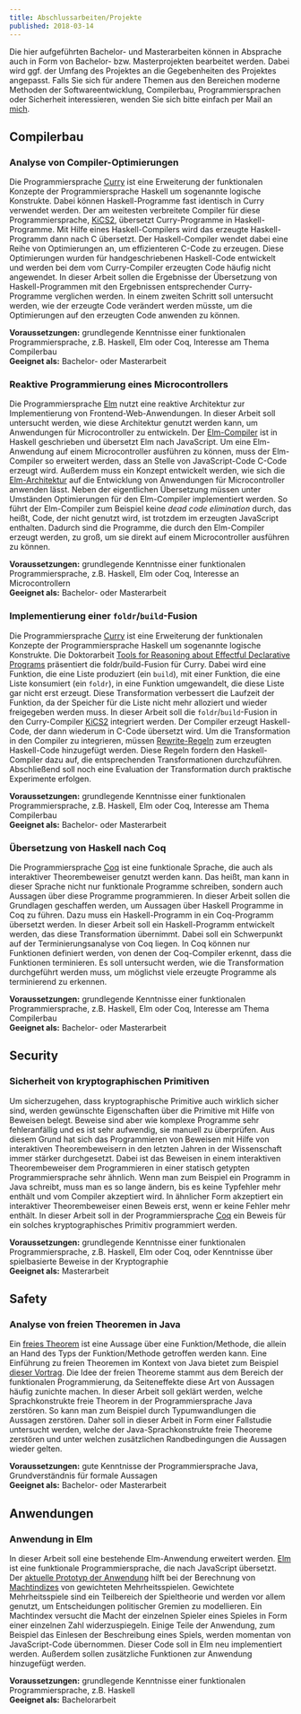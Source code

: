 ```yaml
---
title: Abschlussarbeiten/Projekte
published: 2018-03-14
---
```


Die hier aufgeführten Bachelor- und Masterarbeiten können in Absprache auch in Form von Bachelor- bzw. Masterprojekten bearbeitet werden.
Dabei wird ggf. der Umfang des Projektes an die Gegebenheiten des Projektes angepasst.
Falls Sie sich für andere Themen aus den Bereichen moderne Methoden der Softwareentwicklung, Compilerbau, Programmiersprachen oder Sicherheit interessieren, wenden Sie sich bitte einfach per Mail an [mich](mailto:jan.christiansen@hs-flensburg.de).


## Compilerbau


### Analyse von Compiler-Optimierungen

Die Programmiersprache [Curry](http://citeseerx.ist.psu.edu/viewdoc/download?doi=10.1.1.207.2248&rep=rep1&type=pdf) ist eine Erweiterung der funktionalen Konzepte der Programmiersprache Haskell um sogenannte logische Konstrukte.
Dabei können Haskell-Programme fast identisch in Curry verwendet werden.
Der am weitesten verbreitete Compiler für diese Programmiersprache, [KiCS2](https://www-ps.informatik.uni-kiel.de/kics2/), übersetzt Curry-Programme in Haskell-Programme.
Mit Hilfe eines Haskell-Compilers wird das erzeugte Haskell-Programm dann nach C übersetzt.
Der Haskell-Compiler wendet dabei eine Reihe von Optimierungen an, um effizienteren C-Code zu erzeugen.
Diese Optimierungen wurden für handgeschriebenen Haskell-Code entwickelt und werden bei dem vom Curry-Compiler erzeugten Code häufig nicht angewendet.
In dieser Arbeit sollen die Ergebnisse der Übersetzung von Haskell-Programmen mit den Ergebnissen entsprechender Curry-Programme verglichen werden.
In einem zweiten Schritt soll untersucht werden, wie der erzeugte Code verändert werden müsste, um die Optimierungen auf den erzeugten Code anwenden zu können.

**Voraussetzungen:** grundlegende Kenntnisse einer funktionalen Programmiersprache, z.B. Haskell, Elm oder Coq, Interesse am Thema Compilerbau  
**Geeignet als:** Bachelor- oder Masterarbeit


### Reaktive Programmierung eines Microcontrollers

Die Programmiersprache [Elm](http://elm-lang.org) nutzt eine reaktive Architektur zur Implementierung von Frontend-Web-Anwendungen.
In dieser Arbeit soll untersucht werden, wie diese Architektur genutzt werden kann, um Anwendungen für Microcontroller zu entwickeln.
Der [Elm-Compiler](https://github.com/elm-lang/elm-compiler) ist in Haskell geschrieben und übersetzt Elm nach JavaScript.
Um eine Elm-Anwendung auf einem Microcontroller ausführen zu können, muss der Elm-Compiler so erweitert werden, dass an Stelle von JavaScript-Code C-Code erzeugt wird.
Außerdem muss ein Konzept entwickelt werden, wie sich die [Elm-Architektur](https://guide.elm-lang.org/architecture/) auf die Entwicklung von Anwendungen für Microcontroller anwenden lässt.
Neben der eigentlichen Übersetzung müssen unter Umständen Optimierungen für den Elm-Compiler implementiert werden.
So führt der Elm-Compiler zum Beispiel keine _dead code elimination_ durch, das heißt, Code, der nicht genutzt wird, ist trotzdem im erzeugten JavaScript enthalten.
Dadurch sind die Programme, die durch den Elm-Compiler erzeugt werden, zu groß, um sie direkt auf einem Microcontroller ausführen zu können.

**Voraussetzungen:** grundlegende Kenntnisse einer funktionalen Programmiersprache, z.B. Haskell, Elm oder Coq, Interesse an Microcontrollern  
**Geeignet als:** Bachelor- oder Masterarbeit


### Implementierung einer `foldr`/`build`-Fusion

Die Programmiersprache [Curry](http://citeseerx.ist.psu.edu/viewdoc/download?doi=10.1.1.207.2248&rep=rep1&type=pdf) ist eine Erweiterung der funktionalen Konzepte der Programmiersprache Haskell um sogenannte logische Konstrukte.
Die Doktorarbeit [Tools for Reasoning about Effectful Declarative Programs](http://hss.ulb.uni-bonn.de/2015/4178/4178.htm) präsentiert die foldr/build-Fusion für Curry.
Dabei wird eine Funktion, die eine Liste produziert (ein `build`), mit einer Funktion, die eine Liste konsumiert (ein `foldr`), in eine Funktion umgewandelt, die diese Liste gar nicht erst erzeugt.
Diese Transformation verbessert die Laufzeit der Funktion, da der Speicher für die Liste nicht mehr alloziert und wieder freigegeben werden muss.
In dieser Arbeit soll die `foldr`/`build`-Fusion in den Curry-Compiler [KiCS2](https://www-ps.informatik.uni-kiel.de/kics2/) integriert werden.
Der Compiler erzeugt Haskell-Code, der dann wiederum in C-Code übersetzt wird.
Um die Transformation in den Compiler zu integrieren, müssen [Rewrite-Regeln](https://wiki.haskell.org/GHC/Using_rules) zum erzeugten Haskell-Code hinzugefügt werden.
Diese Regeln fordern den Haskell-Compiler dazu auf, die entsprechenden Transformationen durchzuführen.
Abschließend soll noch eine Evaluation der Transformation durch praktische Experimente erfolgen.

**Voraussetzungen:** grundlegende Kenntnisse einer funktionalen Programmiersprache, z.B. Haskell, Elm oder Coq, Interesse am Thema Compilerbau  
**Geeignet als:** Bachelor- oder Masterarbeit


### Übersetzung von Haskell nach Coq

Die Programmiersprache [Coq](https://coq.inria.fr) ist eine funktionale Sprache, die auch als interaktiver Theorembeweiser genutzt werden kann.
Das heißt, man kann in dieser Sprache nicht nur funktionale Programme schreiben, sondern auch Aussagen über diese Programme programmieren.
In dieser Arbeit sollen die Grundlagen geschaffen werden, um Aussagen über Haskell Programme in Coq zu führen.
Dazu muss ein Haskell-Programm in ein Coq-Programm übersetzt werden.
In dieser Arbeit soll ein Haskell-Programm entwickelt werden, das diese Transformation übernimmt.
Dabei soll ein Schwerpunkt auf der Terminierungsanalyse von Coq liegen.
In Coq können nur Funktionen definiert werden, von denen der Coq-Compiler erkennt, dass die Funktionen terminieren.
Es soll untersucht werden, wie die Transformation durchgeführt werden muss, um möglichst viele erzeugte Programme als terminierend zu erkennen.

**Voraussetzungen:** grundlegende Kenntnisse einer funktionalen Programmiersprache, z.B. Haskell, Elm oder Coq, Interesse am Thema Compilerbau  
**Geeignet als:** Bachelor- oder Masterarbeit


## Security

<!--
### Information-Flow Control

Der Begriff _Information-Flow Control_ beschreibt Techniken, die den Fluss von geheimen Informationen kontrollieren. Dabei soll _noninterference_ gewährleistet werden, das heißt, sensible Informationen dürfen nicht in öffentliche Kanäle geraten. Die Arbeit [Two Can Keep a Secret, If One of Them Uses Haskel](http://www.cse.chalmers.se/~russo/publications_files/pearl-russo.pdf) implementiert eine Bibliothek zur _Information-Flow Control_ in der Programmiersprache Haskell. In dieser Arbeit soll ein Prototyp einer solchen Bibliothek zur _Information-Flow Control_ in der Programmiersprache Elm implementiert werden. Elm ist eine Programmiersprache, die stark an Haskell angelehnt ist und in JavaScript übersetzt wird. Anwendungen in Elm nutzen außerdem eine spezielle reaktive Architektur, so dass die Implementierung der Anwendung selbst keinerlei Seiteneffekte durchführen muss bzw. dies auch nicht kann. In dieser Arbeit soll insbesondere untersucht werden, inwiefern diese Form der Architektur die Implementierung einer solchen Bibliothek unterstützt. Außerdem soll untersucht werden, wie in diesem Fall eine zertifizierende Übersetzung umgesetzt werden kann. Bei einer zertifizierenden Übersetzung wird bei der Übersetzung von Elm nach JavaScript ein Zertifikat erzeugt, das belegt, dass der erzeugte JavaScript-Code gewisse Eigenschaften erfüllt. In diesem Fall soll das Zertifikat belegen, dass der erzeugte JavaScript-Code ebenfalls die _noninterference_-Eigenschaft erfüllt. -->


### Sicherheit von kryptographischen Primitiven

Um sicherzugehen, dass kryptographische Primitive auch wirklich sicher sind, werden gewünschte Eigenschaften über die Primitive mit Hilfe von Beweisen belegt.
Beweise sind aber wie komplexe Programme sehr fehleranfällig und es ist sehr aufwendig, sie manuell zu überprüfen.
Aus diesem Grund hat sich das Programmieren von Beweisen mit Hilfe von interaktiven Theorembeweisern in den letzten Jahren in der Wissenschaft immer stärker durchgesetzt.
Dabei ist das Beweisen in einem interaktiven Theorembeweiser dem Programmieren in einer statisch getypten Programmiersprache sehr ähnlich.
Wenn man zum Beispiel ein Programm in Java schreibt, muss man es so lange ändern, bis es keine Typfehler mehr enthält und vom Compiler akzeptiert wird.
In ähnlicher Form akzeptiert ein interaktiver Theorembeweiser einen Beweis erst, wenn er keine Fehler mehr enthält.
In dieser Arbeit soll in der Programmiersprache [Coq](https://coq.inria.fr) ein Beweis für ein solches kryptographisches Primitiv programmiert werden.

**Voraussetzungen:** grundlegende Kenntnisse einer funktionalen Programmiersprache, z.B. Haskell, Elm oder Coq, oder Kenntnisse über spielbasierte Beweise in der Kryptographie  
**Geeignet als:** Masterarbeit


## Safety


### Analyse von freien Theoremen in Java

Ein [freies Theorem](http://www.cs.sfu.ca/CourseCentral/831/burton/Notes/July14/free.pdf) ist eine Aussage über eine Funktion/Methode, die allein an Hand des Typs der Funktion/Methode getroffen werden kann.
Eine Einführung zu freien Theoremen im Kontext von Java bietet zum Beispiel [dieser Vortrag](http://data.tmorris.net/talks/yow-west-2016/1d388b6263e7cbeedfbea224997648daa1d7862d/parametricity.pdf).
Die Idee der freien Theoreme stammt aus dem Bereich der funktionalen Programmierung, da Seiteneffekte diese Art von Aussagen häufig zunichte machen.
In dieser Arbeit soll geklärt werden, welche Sprachkonstrukte freie Theorem in der Programmiersprache Java zerstören.
So kann man zum Beispiel durch Typumwandlungen die Aussagen zerstören.
Daher soll in dieser Arbeit in Form einer Fallstudie untersucht werden, welche der Java-Sprachkonstrukte freie Theoreme zerstören und unter welchen zusätzlichen Randbedingungen die Aussagen wieder gelten.

**Voraussetzungen:** gute Kenntnisse der Programmiersprache Java, Grundverständnis für formale Aussagen  
**Geeignet als:** Bachelor- oder Masterarbeit


## Anwendungen


### Anwendung in Elm

In dieser Arbeit soll eine bestehende Elm-Anwendung erweitert werden.
[Elm](http://elm-lang.org) ist eine funktionale Programmiersprache, die nach JavaScript übersetzt.
Der [aktuelle Prototyp der Anwendung](https://jan-christiansen.github.io/legislative-bargaining-lab/) hilft bei der Berechnung von [Machtindizes](https://de.wikipedia.org/wiki/Machtindex) von gewichteten
Mehrheitsspielen.
Gewichtete Mehrheitsspiele sind ein Teilbereich der Spieltheorie und werden vor allem genutzt, um Entscheidungen politischer Gremien zu modellieren.
Ein Machtindex versucht die Macht der einzelnen Spieler eines Spieles in Form einer einzelnen Zahl
widerzuspiegeln.
Einige Teile der Anwendung, zum Beispiel das Einlesen der Beschreibung eines Spiels, werden momentan von JavaScript-Code übernommen.
Dieser Code soll in Elm neu implementiert werden.
Außerdem sollen zusätzliche Funktionen zur Anwendung hinzugefügt werden.

**Voraussetzungen:** grundlegende Kenntnisse einer funktionalen Programmiersprache, z.B. Haskell  
**Geeignet als:** Bachelorarbeit


<!-- ## Analyse sozialer Interaktion mit Hilfe von Bluethooth low energy

Mit Hilfe der Beacon-Technologie (Bluetooth low energy) soll die
Interaktion von Personen bei Veranstaltungen wie Messen oder
wissenschaftlichen Konferenzen analysiert werden. Hierzu werden den
Teilnehmern Beacons um den Hals gehängt. Die Beacons senden ein
schwaches Signal, das vom gegenüberliegenden Beacon erkannt wird, wenn
sich zwei Personen frontal gegenüberstehen. Die Information über diese
Kontakte wird mit Hilfe eines stärkeren Signals an Basisstationen in
der Umgebung weitergegeben. Neben der Auswahl und Programmierung der
Hardware und der Umsetzung und Konzeption der Analyse/Visualisierung
ist auch die Durchführung eines Experiments, das die
Leistungsfähigkeit der entwickelten Lösung demonstriert, Teil des
Projektes. Das Projekt wird in Zusammenarbeit mit der Arbeitsgruppe
Agrarpolitik der Christian-Albrechts-Universität zu Kiel
durchgeführt. Das Projekt ist dem Schwerpunkt Human-Computer
Interaction [Hci] zugeordnet. -->


<!-- ## Algorithmen

### Zufälliges Erzeugen von Permutationen mittels Sortieren

In der Arbeit [All Sorts of Permutations](https://www.google.de/url?sa=t&rct=j&q=&esrc=s&source=web&cd=&cad=rja&uact=8&ved=0ahUKEwiGhrmdrN_RAhWqDMAKHdUdAzUQFggfMAA&url=http%3A%2F%2Finformatik.uni-kiel.de%2F~sad%2Ficfp2016-preprint.pdf&usg=AFQjCNEj488KS-YwcQNA9QVFGFiqSiwZ1A) werden in der Programmiersprache Haskell verschiedene Sortieralgorithmen
betrachtet. Genauer gesagt werden monadische Erweiterungen von Sortieralgorithmen
betrachtet. Betrachtet man von einer solchen monadischen Erweiterung die Instanz
der Identitäts-Monade, so erhält man die Original-Sortierfunktion. Betrachtet
man dagegen die Instanz der Listen-Monade, so erhält man eine Funktion, die alle
Permutationen seines Argumentes aufzählt. In dieser Arbeit soll eine andere
Monaden-Instanz einer solchen Sortierfunktion betrachtet werden, nämlich die
Zufalls-Monade. Betrachtet man diese Instanz der Sortierfunktion, so erhält man
eine Funktion, die zufällig eine Permutation liefert. Solche zufälligen
Permutationen haben zum Beispiel in der Kryptographie wichtige Anwendungen.
In dieser Arbeit sollen die Verteilungen der Permutationen untersucht werden,
die man durch den Einsatz verschiedener Sortieralgorithmen erhält. Dabei stellt
sich insbesondere die Frage, ob man auf diese Weise auch Algorithmen erhält,
die den klassischen Algorithmen zur Generierung von zufälligen Permutationen
entsprechen. Voraussetzung für diese Arbeit ist Vorwissen in der Programmiersprache
Haskell und ein Interesse an Algorithmen. -->


<!-- ### Information-Flow Control in Elm

Der Begriff _Information-Flow Control_ beschreibt Techniken, die den Fluss von geheimen Informationen kontrollieren. Dabei soll _noninterference_ gewährleistet werden, das heißt, sensible Informationen dürfen nicht in öffentliche Kanäle geraten. Die Arbeit [Two Can Keep a Secret, If One of Them Uses Haskel](http://www.cse.chalmers.se/~russo/publications_files/pearl-russo.pdf) implementiert eine Bibliothek zur _Information-Flow Control_ in der Programmiersprache Haskell. In dieser Arbeit soll ein Prototyp einer solchen Bibliothek zur _Information-Flow Control_ in der Programmiersprache Elm implementiert werden. Elm ist eine Programmiersprache, die stark an Haskell angelehnt ist und in JavaScript übersetzt wird. Anwendungen in Elm nutzen außerdem eine spezielle reaktive Architektur, so dass die Implementierung der Anwendung selbst keinerlei Seiteneffekte durchführen muss bzw. dies auch nicht kann. In dieser Arbeit soll insbesondere untersucht werden, inwiefern diese Form der Architektur die Implementierung einer solchen Bibliothek unterstützt. Außerdem soll untersucht werden, wie in diesem Fall eine zertifizierende Übersetzung umgesetzt werden kann. Bei einer zertifizierenden Übersetzung wird bei der Übersetzung von Elm nach JavaScript ein Zertifikat erzeugt, das belegt, dass der erzeugte JavaScript-Code gewisse Eigenschaften erfüllt. In diesem Fall soll das Zertifikat belegen, dass der erzeugte JavaScript-Code ebenfalls die _noninterference_-Eigenschaft erfüllt. -->
